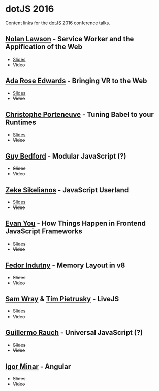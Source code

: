 # dotJS 2016

Content links for the [dotJS](https://www.dotjs.io/) 2016 conference talks.

## [Nolan Lawson](https://twitter.com/nolanlawson) - Service Worker and the Appification of the Web

- [Slides](https://nolanlawson.github.io/dotjs-2016/)
- ~~Video~~

## [Ada Rose Edwards](http://twitter.com/Lady_Ada_King) - Bringing VR to the Web

- [Slides](https://ada.is/webvr/talk-dot-js.html)
- ~~Video~~

## [Christophe Porteneuve](https://twitter.com/porteneuve) - Tuning Babel to your Runtimes

- [Slides](https://tdd.github.io/dotjs2016-babel-tuning/)
- ~~Video~~

## [Guy Bedford](https://twitter.com/guybedford) - Modular JavaScript (?)

- ~~Slides~~
- ~~Video~~

## [Zeke Sikelianos](http://twitter.com/zeke) - JavaScript Userland

- [Slides](https://github.com/zeke/javascript-userland)
- ~~Video~~

## [Evan You](https://twitter.com/youyuxi) - How Things Happen in Frontend JavaScript Frameworks

- ~~Slides~~
- ~~Video~~

## [Fedor Indutny](https://twitter.com/indutny) - Memory Layout in v8

- ~~Slides~~
- ~~Video~~

## [Sam Wray](https://twitter.com/_2xAA) & [Tim Pietrusky](https://twitter.com/timpietrusky) - LiveJS

- ~~Slides~~
- ~~Video~~

## [Guillermo Rauch](https://twitter.com/rauchg) - Universal JavaScript (?)

- ~~Slides~~
- ~~Video~~

## [Igor Minar](https://twitter.com/IgorMinar) - Angular

- ~~Slides~~
- ~~Video~~